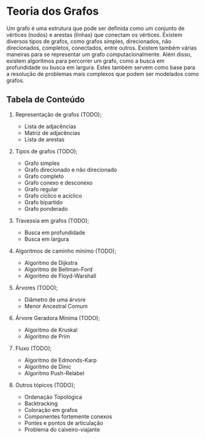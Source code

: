 
# Teoria dos Grafos

Um grafo é uma estrutura que pode ser definida como um conjunto de vértices (nodos) e arestas (linhas) que conectam os vértices. Existem diversos tipos de grafos, como grafos simples, direcionados, não direcionados, completos, conectados, entre outros.
Existem também várias maneiras para se representar um grafo computacionalmente. Além disso, existem algoritmos para percorrer um grafo, como a busca em profundidade ou busca em largura. Estes também servem como base para a resolução de problemas mais complexos que podem ser modelados como grafos.

## Tabela de Conteúdo

1. Representação de grafos (TODO);
    - Lista de adjacências
    - Matriz de adjacências
    - Lista de arestas
	
2. Tipos de grafos (TODO);
    - Grafo simples
    - Grafo direcionado e não direcionado
    - Grafo completo
    - Grafo conexo e desconexo
    - Grafo regular
    - Grafo cíclico e acíclico
    - Grafo bipartido
    - Grafo ponderado

3. Travessia em grafos (TODO);
    - Busca em profundidade
    - Busca em largura
	
4. Algoritmos de caminho mínimo (TODO);
	- Algoritmo de Dijkstra
	- Algoritmo de Bellman-Ford
	- Algoritmo de Floyd-Warshall
	
5. Árvores (TODO);
	- Diâmetro de uma árvore
	- Menor Ancestral Comum

6. Árvore Geradora Mínima (TODO);
	- Algoritmo de Kruskal
	- Algoritmo de Prim
	
7. Fluxo (TODO);
	- Algoritmo de Edmonds-Karp
	- Algoritmo de Dinic
	- Algoritmo Push-Relabel
	
8. Outros tópicos (TODO);
	- Ordenação Topológica
	- Backtracking
	- Coloração em grafos
	- Componentes fortemente conexos
	- Pontes e pontos de articulação
	- Problema do caixeiro-viajante
	
